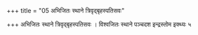 +++
title = "05 अभिजितः स्थाने त्रिवृद्बृहस्पतिसवः"

+++
अभिजितः स्थाने त्रिवृद्बृहस्पतिसवः । विश्वजितः स्थाने पञ्चदश इन्द्रस्तोम इक्थ्यः ५